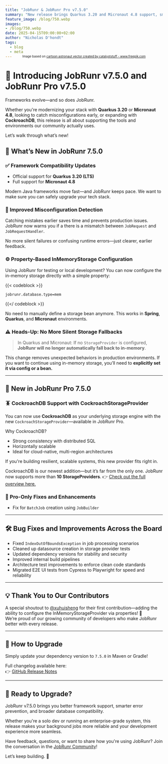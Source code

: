 ```yaml
---
title: "JobRunr & JobRunr Pro v7.5.0"
summary: "New release brings Quarkus 3.20 and Micronaut 4.8 support, smarter config validation, and CockroachDB integration!"
feature_image: /blog/750.webp
images:
- /blog/750.webp
date: 2025-04-15T09:00:00+02:00
author: "Nicholas D'hondt"
tags:
  - blog
  - meta
---
```

<div style="text-align: center;margin: -2em 0 2em;">
<small style="font-size: 70%;">Image based on <a href='https://www.freepik.com/vectors/cartoon-astronaut'>cartoon astronaut vector created by catalyststuff - www.freepik.com</a></small>
</div>

<style type="text/css">
    .post-full-content img {display: inline-block; margin: 0 auto}
</style>

# 🚀 Introducing JobRunr v7.5.0 and JobRunr Pro v7.5.0

Frameworks evolve—and so does JobRunr.  

Whether you're modernizing your stack with **Quarkus 3.20** or **Micronaut 4.8**, looking to catch misconfigurations early, or expanding with **CockroachDB**, this release is all about supporting the tools and environments our community actually uses.

Let’s walk through what’s new!

## 🌟 **What’s New in JobRunr 7.5.0**

### ✅ Framework Compatibility Updates

- Official support for **Quarkus 3.20 (LTS)**
- Full support for **Micronaut 4.8**

Modern Java frameworks move fast—and JobRunr keeps pace. We want to make sure you can safely upgrade your tech stack.

### 🧠 Improved Misconfiguration Detection

Catching mistakes earlier saves time and prevents production issues. JobRunr now warns you if a there is a mismatch between `JobRequest` and `JobRequestHandler`.

No more silent failures or confusing runtime errors—just clearer, earlier feedback.

### ⚙️ Property-Based InMemoryStorage Configuration

Using JobRunr for testing or local development? You can now configure the in-memory storage directly with a simple property:

{{< codeblock >}}
```properties
jobrunr.database.type=mem
```
{{</ codeblock >}}

No need to manually define a storage bean anymore. This works in **Spring**, **Quarkus**, and **Micronaut** environments.

### ⚠️ Heads-Up: No More Silent Storage Fallbacks

> In Quarkus and Micronaut: If no `StorageProvider` is configured, **JobRunr will no longer automatically fall back to in-memory**.

This change removes unexpected behaviors in production environments. If you want to continue using in-memory storage, you’ll need to **explicitly set it via config or a bean.**

---

## 💼 **New in JobRunr Pro 7.5.0**

### 🪳 CockroachDB Support with CockroachStorageProvider

You can now use **CockroachDB** as your underlying storage engine with the new `CockroachStorageProvider`—available in JobRunr Pro.

Why CockroachDB?

- Strong consistency with distributed SQL
- Horizontally scalable
- Ideal for cloud-native, multi-region architectures

If you're building resilient, scalable systems, this new provider fits right in.

CockroachDB is our newest addition—but it’s far from the only one.
JobRunr now supports more than **10 StorageProviders**.
👉 [Check out the full overview here.](documentation/installation/storage/)

### 🧹 Pro-Only Fixes and Enhancements

- Fix for `BatchJob` creation using `JobBuilder`

---

## 🛠️ **Bug Fixes and Improvements Across the Board**

- Fixed `IndexOutOfBoundsException` in job processing scenarios
- Cleaned up datasource creation in storage provider tests
- Updated dependency versions for stability and security
- Improved internal build pipelines
- Architecture test improvements to enforce clean code standards
- Migrated E2E UI tests from Cypress to Playwright for speed and reliability

---

## 💡 **Thank You to Our Contributors**

A special shoutout to [@xuhuisheng](https://github.com/xuhuisheng) for their first contribution—adding the ability to configure the InMemoryStorageProvider via properties! 👏  
We’re proud of our growing community of developers who make JobRunr better with every release.

---

## 🧪 **How to Upgrade**

Simply update your dependency version to `7.5.0` in Maven or Gradle!

Full changelog available here:  
👉 [GitHub Release Notes](https://github.com/jobrunr/jobrunr/releases/tag/v7.5.0)

---

## 🚀 **Ready to Upgrade?**

JobRunr v7.5.0 brings you better framework support, smarter error prevention, and broader database compatibility.

Whether you're a solo dev or running an enterprise-grade system, this release makes your background jobs more reliable and your development experience more seamless.

Have feedback, questions, or want to share how you're using JobRunr? Join the conversation in the [JobRunr Community](https://github.com/jobrunr/jobrunr/discussions)!

Let’s keep building. 💪
